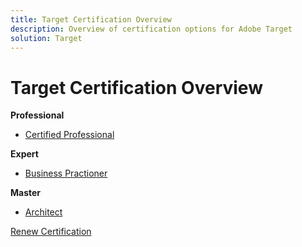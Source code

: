 ```yaml
---
title: Target Certification Overview
description: Overview of certification options for Adobe Target
solution: Target
---
```

# Target Certification Overview

**Professional**

* [Certified Professional](/help/certifications/at/at-p-business.md) <!--AD0-E408-->

**Expert**

* [Business Practioner](/help/certifications/at/at-e-business.md) <!--AD0-E406-->

**Master**

* [Architect](/help/certifications/at/at-m-architect.md) <!--AD0-E407-->

[Renew Certification](/help/certifications/at/at-renew.md)
 